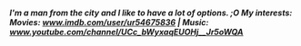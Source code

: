 

<!--
**willet26/willet26** is a ✨ _special_ ✨ repository because its `README.md` (this file) appears on your GitHub profile.

Here are some ideas to get you started:

- 🔭 I’m currently working on ...
- 🌱 I’m currently learning ...
- 👯 I’m looking to collaborate on ...
- 🤔 I’m looking for help with ...
- 💬 Ask me about ...
- 📫 How to reach me: ...
- 😄 Pronouns: ...
- ⚡ Fun fact: ...

### Hi there 👋
-->
##### I'm a man from the city and I like to have a lot of options. ;O My interests: Movies: www.imdb.com/user/ur54675836 | Music: www.youtube.com/channel/UCc_bWyxaqEUOHj__Jr5oWQA
